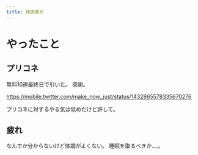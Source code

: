 ```yaml
---
title: 体調悪め
---
```


# やったこと

## プリコネ

無料10連最終日で引いた。
感謝。

<https://mobile.twitter.com/make_now_just/status/1432865578335670276>

プリコネに対するやる気は低めだけど許して。

## 疲れ

なんでか分からないけど体調がよくない。
睡眠を取るべきか‥‥。
